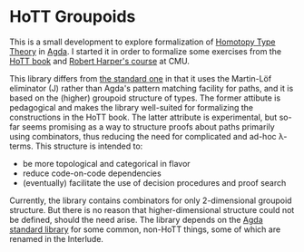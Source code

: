 # HoTT Groupoids #

This is a small development to explore formalization of
[Homotopy Type Theory](http://homotopytypetheory.org/) in
[Agda](http://wiki.portal.chalmers.se/agda/pmwiki.php).
I started it in order to formalize some exercises from the
[HoTT book](http://homotopytypetheory.org/book/) and
[Robert Harper's course](http://www.cs.cmu.edu/~rwh/courses/hott/) at CMU.

This library differs from
[the standard one](https://github.com/HoTT/HoTT-Agda)
in that it uses the Martin-Löf eliminator (J) rather than Agda's pattern matching facility for paths, and it is based on the (higher) groupoid structure of types.
The former attibute is pedagogical and makes the library well-suited for formalizing the constructions in the HoTT book.
The latter attribute is experimental, but so-far seems promising as a way to structure proofs about paths primarily using combinators, thus reducing the need for complicated and ad-hoc λ-terms.
This structure is intended to:

- be more topological and categorical in flavor
- reduce code-on-code dependencies
- (eventually) facilitate the use of decision procedures and proof search

Currently, the library contains combinators for only 2-dimensional groupoid structure.
But there is no reason that higher-dimensional structure could not be defined,
should the need arise.  The library depends on the
[Agda standard library](http://wiki.portal.chalmers.se/agda/pmwiki.php?n=Libraries.StandardLibrary)
for some common, non-HoTT things, some of which are renamed in the Interlude.
